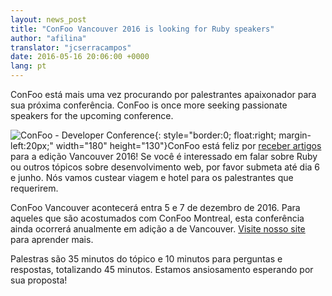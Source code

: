 ```yaml
---
layout: news_post
title: "ConFoo Vancouver 2016 is looking for Ruby speakers"
author: "afilina"
translator: "jcserracampos"
date: 2016-05-16 20:06:00 +0000
lang: pt
---
```


ConFoo está mais uma vez procurando por palestrantes apaixonador para sua próxima conferência.
ConFoo is once more seeking passionate speakers for the upcoming conference.

![ConFoo - Developer Conference](https://confoo.ca/images/propaganda/yvr2016/en/like.png){: style="border:0; float:right; margin-left:20px;" width="180" height="130"}ConFoo está feliz por [receber artigos][1]  para a edição Vancouver 2016! Se você é interessado em falar sobre Ruby ou outros tópicos sobre desenvolvimento web, por favor submeta até dia 6 e junho. Nós vamos custear viagem e hotel para os palestrantes que requerirem.

ConFoo Vancouver acontecerá entra 5 e 7 de dezembro de 2016. Para aqueles que são acostumados com ConFoo Montreal, esta conferência ainda ocorrerá anualmente em adição a de Vancouver. [Visite nosso site][2] para aprender mais.

Palestras são 35 minutos do tópico e 10 minutos para perguntas e respostas, totalizando 45 minutos. Estamos ansiosamento esperando por sua proposta!

[1]: https://confoo.ca/en/yvr2016/call-for-papers
[2]: https://confoo.ca/en/yvr2016

